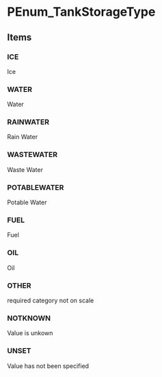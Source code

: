 # PEnum_TankStorageType


<!-- end of short definition -->
## Items

### ICE
Ice

### WATER
Water

### RAINWATER
Rain Water

### WASTEWATER
Waste Water

### POTABLEWATER
Potable Water

### FUEL
Fuel

### OIL
Oil

### OTHER
required category not on scale

### NOTKNOWN
Value is unkown

### UNSET
Value has not been specified
